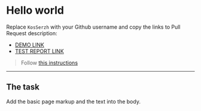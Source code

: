 # Hello world
Replace `KosSerzh` with your Github username and copy the links to Pull Request description:
- [DEMO LINK](https://KosSerzh.github.io/layout_hello-world/)
- [TEST REPORT LINK](https://KosSerzh.github.io/layout_hello-world/report/html_report/)

> Follow [this instructions](https://mate-academy.github.io/layout_task-guideline/#how-to-solve-the-layout-tasks-on-github)
___

## The task 
Add the basic page markup and the text into the body.
